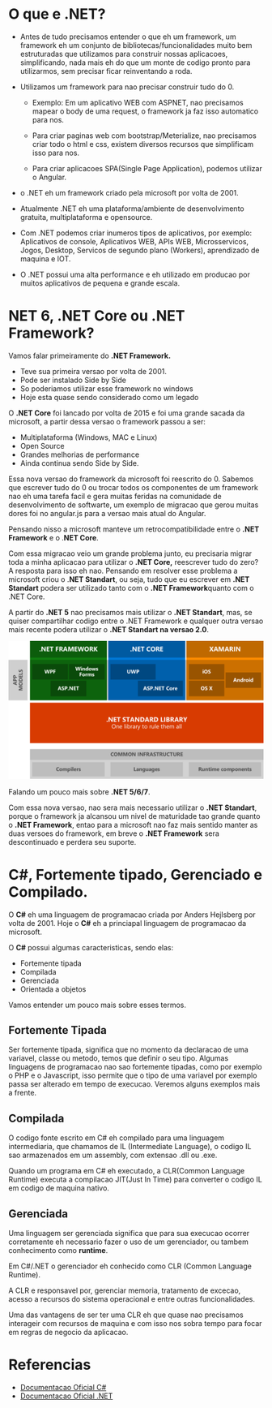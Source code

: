 # O que e .NET?

- Antes de tudo precisamos entender o que eh um framework, um framework eh um conjunto de bibliotecas/funcionalidades muito bem estruturadas que utilizamos para construir nossas aplicacoes, simplificando, nada mais eh do que um monte de codigo pronto para utilizarmos, sem precisar ficar reinventando a roda.

- Utilizamos um framework para nao precisar construir tudo do 0.

  - Exemplo: Em um aplicativo WEB com ASPNET, nao precisamos mapear o body de uma request, o framework ja faz isso automatico para nos.

  - Para criar paginas web com bootstrap/Meterialize, nao precisamos criar todo o html e css, existem diversos recursos que simplificam isso para nos.

  - Para criar aplicacoes SPA(Single Page Application), podemos utilizar o Angular.

- o .NET eh um framework criado pela microsoft por volta de 2001.

- Atualmente .NET eh uma plataforma/ambiente de desenvolvimento gratuita, multiplataforma e opensource.

- Com .NET podemos criar inumeros tipos de aplicativos, por exemplo: Aplicativos de console, Aplicativos WEB, APIs WEB, Microsservicos, Jogos, Desktop, Servicos de segundo plano (Workers), aprendizado de maquina e IOT.

- O .NET possui uma alta performance e eh utilizado em producao por muitos aplicativos de pequena e grande escala.

# NET 6, .NET Core ou .NET Framework?

Vamos falar primeiramente do **.NET Framework.**

- Teve sua primeira versao por volta de 2001.
- Pode ser instalado Side by Side
- So poderiamos utilizar esse framework no windows
- Hoje esta quase sendo considerado como um legado

O **.NET Core** foi lancado por volta de 2015 e foi uma grande sacada da microsoft, a partir dessa versao o framework passou a ser:

- Multiplataforma (Windows, MAC e Linux)
- Open Source
- Grandes melhorias de performance
- Ainda continua sendo Side by Side.

Essa nova versao do framework da microsoft foi reescrito do 0. Sabemos que escrever tudo do 0 ou trocar todos os componentes de um framework nao eh uma tarefa facil e gera muitas feridas na comunidade de desenvolvimento de softwarte, um exemplo de migracao que gerou muitas dores foi no angular.js para a versao mais atual do Angular.

Pensando nisso a microsoft manteve um retrocompatibilidade entre o **.NET Framework** e o .**NET Core**.

Com essa migracao veio um grande problema junto, eu precisaria migrar toda a minha aplicacao para utilizar o **.NET Core,** reescrever tudo do zero? A resposta para isso eh nao. Pensando em resolver esse problema a microsoft criou o .**NET Standart**, ou seja, tudo que eu escrever em **.NET Standart** podera ser utilizado tanto com o **.NET Framework**quanto com o .NET Core.

A partir do **.NET 5** nao precisamos mais utilizar o **.NET Standart**, mas, se quiser compartilhar codigo entre o .NET Framework e qualquer outra versao mais recente podera utilizar o **.NET Standart na versao 2.0**.

![Dotnet Standart](./imagens/platforms-netstandard.png)

Falando um pouco mais sobre **.NET 5/6/7**.

Com essa nova versao, nao sera mais necessario utilizar o **.NET Standart**, porque o framework ja alcansou um nivel de maturidade tao grande quanto o **.NET Framework**, entao para a microsoft nao faz mais sentido manter as duas versoes do framework, em breve o **.NET Framework** sera descontinuado e perdera seu suporte.

# C#, Fortemente tipado, Gerenciado e Compilado.

O **C#** eh uma linguagem de programacao criada por Anders Hejlsberg por volta de 2001. Hoje o **C#** eh a princiapal linguagem de programacao da microsoft.

O **C#** possui algumas caracteristicas, sendo elas:

- Fortemente tipada
- Compilada
- Gerenciada
- Orientada a objetos

Vamos entender um pouco mais sobre esses termos.

## Fortemente Tipada

Ser fortemente tipada, significa que no momento da declaracao de uma variavel, classe ou metodo, temos que definir o seu tipo. Algumas linguagens de programacao nao sao fortemente tipadas, como por exemplo o PHP e o Javascript, isso permite que o tipo de uma variavel por exemplo passa ser alterado em tempo de execucao. Veremos alguns exemplos mais a frente.

## Compilada

O codigo fonte escrito em C# eh compilado para uma linguagem intermediaria, que chamamos de IL (Intermediate Language), o codigo IL sao armazenados em um assembly, com extensao .dll ou .exe.

Quando um programa em C# eh executado, a CLR(Common Language Runtime) executa a compilacao JIT(Just In Time) para converter o codigo IL em codigo de maquina nativo.

## Gerenciada

Uma linguagem ser gerenciada significa que para sua execucao ocorrer corretamente eh necessario fazer o uso de um gerenciador, ou tambem conhecimento como **runtime**.

Em C#/.NET o gerenciador eh conhecido como CLR (Common Language Runtime).

A CLR e responsavel por, gerenciar memoria, tratamento de excecao, acesso a recursos do sistema operacional e entre outras funcionalidades.

Uma das vantagens de ser ter uma CLR eh que quase nao precisamos interageir com recursos de maquina e com isso nos sobra tempo para focar em regras de negocio da aplicacao.

# Referencias

- [Documentacao Oficial C#](https://docs.microsoft.com/pt-br/dotnet/csharp/tour-of-csharp/)
- [Documentacao Oficial .NET](https://docs.microsoft.com/pt-br/dotnet/standard/clr)

